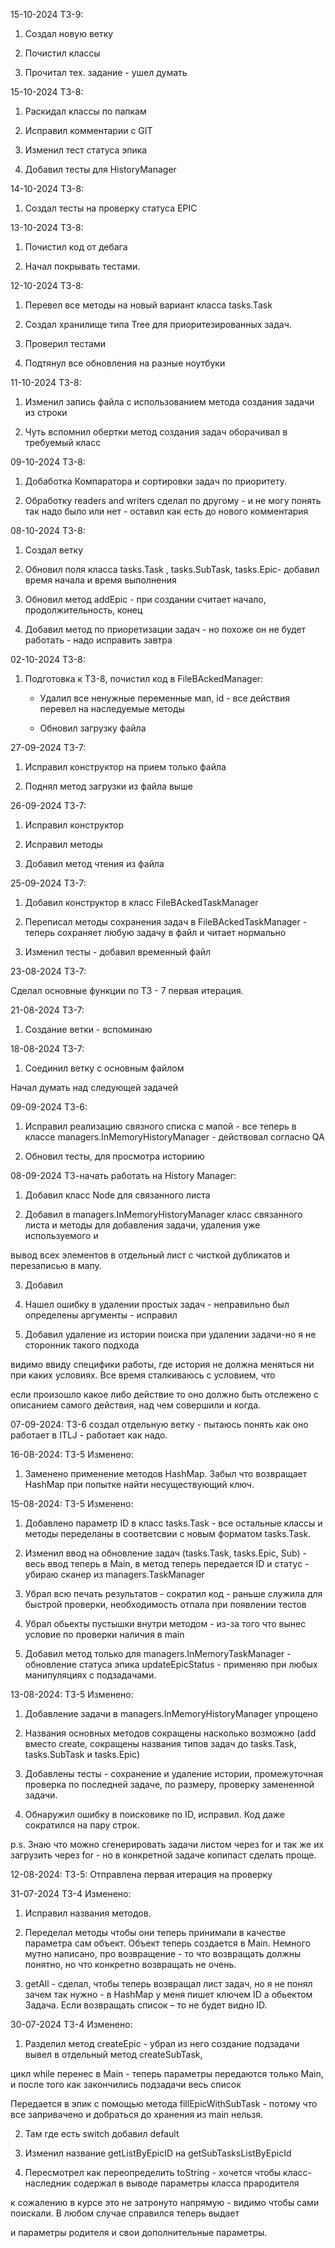15-10-2024 ТЗ-9:

1) Создал новую ветку

2) Почистил классы

3) Прочитал тех. задание - ушел думать



15-10-2024 ТЗ-8:

1) Раскидал классы по папкам 

2) Исправил комментарии с GIT

3) Изменил тест статуса эпика

4) Добавил тесты для HistoryManager

14-10-2024 ТЗ-8:

1) Создал тесты на проверку статуса EPIC

13-10-2024 ТЗ-8:

1) Почистил код от дебага

2) Начал покрывать тестами.

12-10-2024 ТЗ-8:

1) Перевел все методы на новый вариант класса tasks.Task

2) Создал хранилище типа Tree для приоритезированных задач.

3) Проверил тестами

4) Подтянул все обновления на разные ноутбуки

11-10-2024 ТЗ-8:

1) Изменил запись файла с использованием метода создания задачи из строки

2) Чуть вспомнил обертки метод создания задач оборачивал в требуемый класс

09-10-2024 ТЗ-8:

1) Добаботка Компаратора и сортировки задач по приоритету.

2) Обработку readers and writers сделал по другому - и не могу понять так надо было или нет - оставил как есть до нового комментария


08-10-2024 ТЗ-8:

1) Создал ветку

2) Обновил поля класса tasks.Task , tasks.SubTask, tasks.Epic- добавил время начала и время выполнения

3) Обновил метод addEpic - при создании считает начало, продолжительность, конец

4) Добавил метод по приоретизации задач - но похоже он не будет работать - надо исправить завтра 


02-10-2024 ТЗ-8:

1) Подготовка к ТЗ-8, почистил код в FileBAckedManager:
    
   * Удалил все ненужные переменные мап, id - все действия перевел на наследуемые методы

   * Обновил загрузку файла 
   
   
27-09-2024 ТЗ-7:

1) Исправил конструктор на прием только файла

2) Поднял метод загрузки из файла выше

26-09-2024 ТЗ-7:

1) Исправил конструктор

2) Исправил методы

3) Добавил метод чтения из файла

25-09-2024 ТЗ-7:

1) Добавил конструктор в класс FileBAckedTaskManager

2) Переписал методы сохранения задач в FileBAckedTaskManager - теперь сохраняет любую задачу в файл и читает нормально

3) Изменил тесты - добавил временный файл 

23-08-2024 ТЗ-7:

Сделал основные функции по ТЗ - 7 первая итерация. 

21-08-2024 ТЗ-7:
1) Создание ветки - вспоминаю

18-08-2024 ТЗ-7:
1) Соединил ветку с основным файлом

Начал думать над следующей задачей

09-09-2024 ТЗ-6:

1) Исправил реализацию связного списка с мапой - все теперь в классе managers.InMemoryHistoryManager - действовал согласно QA

2) Обновил тесты, для просмотра историию


08-09-2024 ТЗ-начать работать на History Manager:
1) Добавил класс Node для связанного листа

2) Добавил в managers.InMemoryHistoryManager класс связанного листа и методы для добавления задачи, удаления уже используемого и 

вывод всех элементов в отдельный лист с чисткой дубликатов и перезаписью в мапу.

3) Добавил 

3) Нашел ошибку в удалении простых задач - неправильно был определены аргументы - исправил

4) Добавил удаление из истории поиска при удалении задачи-но я не сторонник такого подхода

видимо ввиду специфики работы, где история не должна меняться ни при каких условиях. Все время сталкиваюсь с условием, что

если произошло какое либо действие то оно должно быть отслежено с описанием самого действия, над чем совершили и когда. 


07-09-2024: ТЗ-6 создал отдельную ветку - пытаюсь понять как оно работает в ITLJ - работает как надо.

16-08-2024: ТЗ-5 Изменено:

1) Заменено применение методов HashMap. Забыл что возвращает HashMap при попытке найти несуществующий ключ. 


15-08-2024: ТЗ-5 Изменено:

1) Добавлено параметр ID в класс tasks.Task - все остальные классы и методы переделаны в соответсвии с новым форматом tasks.Task.

2) Изменил ввод на обновление задач (tasks.Task, tasks.Epic, Sub) - весь ввод теперь в Main, в метод теперь передается ID и статус - убираю сканер из managers.TaskManager

3) Убрал всю печать результатов - сократил код - раньше служила для быстрой проверки, необходимость отпала при появлении тестов

4) Убрал обьекты пустышки внутри методом - из-за того что вынес условие по проверки наличия в main

5) Добавил метод только для managers.InMemoryTaskManager - обновление статуса эпика updateEpicStatus - применяю при любых манипуляциях с подзадачами.


13-08-2024: ТЗ-5 Изменено:

1) Добавление задачи в managers.InMemoryHistoryManager упрощено

2) Названия основных методов сокращены насколько возможно (add вместо create, сокращены названия типов задач до tasks.Task, tasks.SubTask и tasks.Epic)

3) Добавлены тесты - сохранение и удаление истории, промежуточная проверка по последней задаче, по размеру, проверку замененной задачи.

4) Обнаружил ошибку в поисковике по ID, исправил. Код даже сократился на пару строк.

p.s. Знаю что можно сгенерировать задачи листом через for и так же их загрузить через for - но в конкретной задаче копипаст сделать проще. 


12-08-2024: ТЗ-5:
Отправлена первая итерация на проверку

31-07-2024 TЗ-4 Изменено:

1) Исправил названия методов.

2) Переделал методы чтобы они теперь принимали в качестве параметра сам объект. Объект теперь создается в Main.
Немного мутно написано, про возвращение - то что возвращать должны понятно, но что конкретно возвращать не очень.

3) getAll - сделал, чтобы теперь возвращал лист задач, но я не понял зачем так нужно - в HashMap у меня пишет ключем ID а обьектом Задача.
Если возвращать список – то не будет видно ID. 


30-07-2024 TЗ-4 Изменено:

1) Разделил метод createEpic - убрал из него создание подзадачи вывел в отдельный метод createSubTask, 

цикл while перенес в Main - теперь параметры передаются только Main, и после того как закончились подзадачи весь список 

Передается в эпик с помощью метода fillEpicWithSubTask - потому что все запривачено и добраться до хранения из main нельзя.

2) Там где есть switch добавил default

3) Изменил название getListByEpicID на getSubTasksListByEpicId

4) Пересмотрел как переопределить toString - хочется чтобы класс-наследник содержал в выводе параметры класса прародителя

к сожалению в курсе это не затронуто напрямую - видимо чтобы сами поискали. В любом случае справился теперь выдает

и параметры родителя и свои дополнительные параметры.

